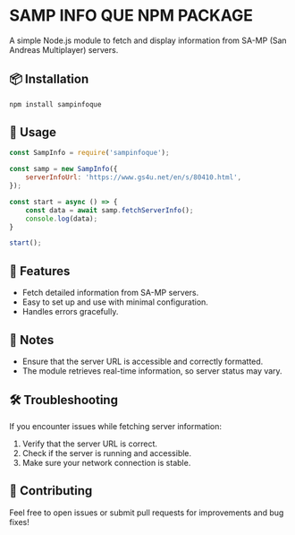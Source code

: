 # SAMP INFO QUE NPM PACKAGE

A simple Node.js module to fetch and display information from SA-MP (San Andreas Multiplayer) servers.

## 📦 Installation

```bash
npm install sampinfoque
```

## 🚀 Usage

```javascript
const SampInfo = require('sampinfoque');

const samp = new SampInfo({
    serverInfoUrl: 'https://www.gs4u.net/en/s/80410.html',
});

const start = async () => {
    const data = await samp.fetchServerInfo();
    console.log(data);
}

start();
```

## 🔧 Features

- Fetch detailed information from SA-MP servers.
- Easy to set up and use with minimal configuration.
- Handles errors gracefully.

## 📝 Notes

- Ensure that the server URL is accessible and correctly formatted.
- The module retrieves real-time information, so server status may vary.

## 🛠️ Troubleshooting

If you encounter issues while fetching server information:
1. Verify that the server URL is correct.
2. Check if the server is running and accessible.
3. Make sure your network connection is stable.

## 🤝 Contributing

Feel free to open issues or submit pull requests for improvements and bug fixes!
